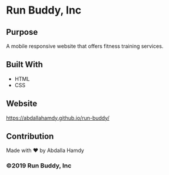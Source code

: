 # Run Buddy, Inc

## Purpose
A mobile responsive website that offers fitness training services.

## Built With
* HTML
* CSS

## Website
https://abdallahamdy.github.io/run-buddy/

## Contribution
Made with ❤️ by Abdalla Hamdy

### ©️2019 Run Buddy, Inc
